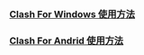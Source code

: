 ### [Clash For Windows 使用方法](https://github.com/Repcz/Open-Proflies/wiki/Clash-For-Windows)


### [Clash For Andrid 使用方法](https://github.com/Repcz/Open-Proflies/wiki/Clash-for-Android)
